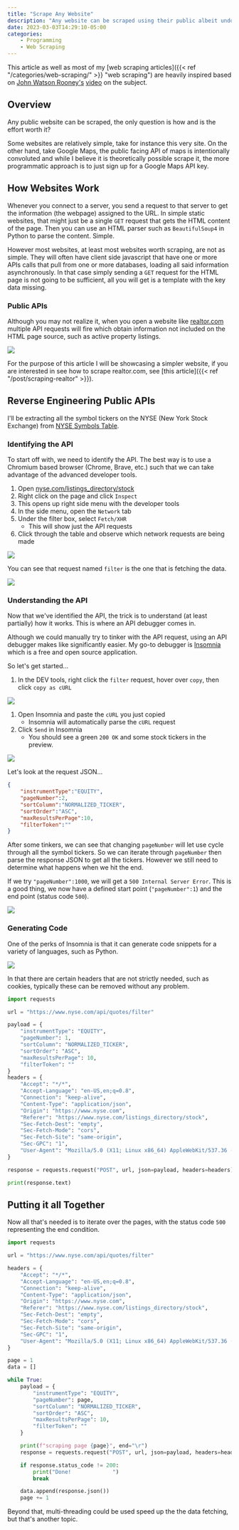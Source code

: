 ```yaml
---
title: "Scrape Any Website"
description: "Any website can be scraped using their public albeit undocumented APIs."
date: 2023-03-03T14:29:10-05:00
categories:
    - Programming
    - Web Scraping
---
```


This article as well as most of my [web scraping articles]({{< ref "/categories/web-scraping/" >}} "web scraping") are heavily inspired based on [John Watson Rooney's](https://www.youtube.com/@JohnWatsonRooney) [video](https://youtu.be/DqtlR0y0suo) on the subject.

## Overview

Any public website can be scraped, the only question is how and is the effort worth it?

Some websites are relatively simple, take for instance this very site. On the other hand, take Google Maps, the public facing API of maps is intentionally convoluted and while I believe it is theoretically possible scrape it, the more programmatic approach is to just sign up for a Google Maps API key.

## How Websites Work

Whenever you connect to a server, you send a request to that server to get the information (the webpage) assigned to the URL. In simple static websites, that might just be a single `GET` request that gets the HTML content of the page. Then you can use an HTML parser such as `BeautifulSoup4` in Python to parse the content. Simple.

However most websites, at least most websites worth scraping, are not as simple. They will often have client side javascript that have one or more APIs calls that pull from one or more databases, loading all said information asynchronously. In that case simply sending a `GET` request for the HTML page is not going to be sufficient, all you will get is a template with the key data missing. 

### Public APIs

Although you may not realize it, when you open a website like [realtor.com](https://www.realtor.com/) multiple API requests will fire which obtain information not included on the HTML page source, such as active property listings.

![](realtor_network.png)

For the purpose of this article I will be showcasing a simpler website, if you are interested in see how to scrape realtor.com, see [this article]({{< ref "/post/scraping-realtor" >}}).

## Reverse Engineering Public APIs

I'll be extracting all the symbol tickers on the NYSE (New York Stock Exchange) from [NYSE Symbols Table](https://www.nyse.com/listings_directory/stock).

### Identifying the API

To start off with, we need to identify the API. The best way is to use a Chromium based browser (Chrome, Brave, etc.) such that we can take advantage of the advanced developer tools. 

1. Open [nyse.com/listings_directory/stock](https://www.nyse.com/listings_directory/stock)
2. Right click on the page and click `Inspect`
3. This opens up right side menu with the developer tools
4. In the side menu, open the `Network` tab
5. Under the filter box, select `Fetch/XHR` 
   * This will show just the API requests
6. Click through the table and observe which network requests are being made 

![](nyse_symbols_inspect.png)

You can see that request named `filter` is the one that is fetching the data.

![](filter_request.png)

### Understanding the API

Now that we've identified the API, the trick is to understand (at least partially) how it works. This is where an API debugger comes in.

Although we could manually try to tinker with the API request, using an API debugger makes like significantly easier. My go-to debugger is [Insomnia](https://insomnia.rest/) which is a free and open source application. 

So let's get started...

1. In the DEV tools, right click the `filter` request, hover over `copy`, then click `copy as cURL`

![](nyse_filter_curl.png)

1. Open Insomnia and paste the `cURL` you just copied
   * Insomnia will automatically parse the `cURL` request
2. Click `Send` in Insomnia
   * You should see a green `200 OK` and  some stock tickers in the preview.

![](insomnia_filter.png)

Let's look at the request JSON...

```json
{
    "instrumentType":"EQUITY",
    "pageNumber":2,
    "sortColumn":"NORMALIZED_TICKER",
    "sortOrder":"ASC",
    "maxResultsPerPage":10,
    "filterToken":""
}
```

After some tinkers, we can see that changing `pageNumber` will let use cycle through all the symbol tickers. So we can iterate through `pageNumber` then parse the response JSON to get all the tickers. However we still need to determine what happens when we hit the end. 

If we try `"pageNumber":1000`, we will get a `500 Internal Server Error`. This is a good thing, we now have a defined start point (`"pageNumber":1`) and the end point (status code `500`).

![](insomnia_filter_500.png)

### Generating Code

One of the perks of Insomnia is that it can generate code snippets for a variety of languages, such as Python.

![](insomnia_generate.png)

In that there are certain headers that are not strictly needed, such as cookies, typically these can be removed without any problem. 

```python
import requests

url = "https://www.nyse.com/api/quotes/filter"

payload = {
    "instrumentType": "EQUITY",
    "pageNumber": 1,
    "sortColumn": "NORMALIZED_TICKER",
    "sortOrder": "ASC",
    "maxResultsPerPage": 10,
    "filterToken": ""
}
headers = {
    "Accept": "*/*",
    "Accept-Language": "en-US,en;q=0.8",
    "Connection": "keep-alive",
    "Content-Type": "application/json",
    "Origin": "https://www.nyse.com",
    "Referer": "https://www.nyse.com/listings_directory/stock",
    "Sec-Fetch-Dest": "empty",
    "Sec-Fetch-Mode": "cors",
    "Sec-Fetch-Site": "same-origin",
    "Sec-GPC": "1",
    "User-Agent": "Mozilla/5.0 (X11; Linux x86_64) AppleWebKit/537.36 (KHTML, like Gecko) Chrome/110.0.0.0 Safari/537.36"
}

response = requests.request("POST", url, json=payload, headers=headers)

print(response.text)
```

## Putting it all Together

Now all that's needed is to iterate over the pages, with the status code `500` representing the end condition. 

```python
import requests

url = "https://www.nyse.com/api/quotes/filter"

headers = {
    "Accept": "*/*",
    "Accept-Language": "en-US,en;q=0.8",
    "Connection": "keep-alive",
    "Content-Type": "application/json",
    "Origin": "https://www.nyse.com",
    "Referer": "https://www.nyse.com/listings_directory/stock",
    "Sec-Fetch-Dest": "empty",
    "Sec-Fetch-Mode": "cors",
    "Sec-Fetch-Site": "same-origin",
    "Sec-GPC": "1",
    "User-Agent": "Mozilla/5.0 (X11; Linux x86_64) AppleWebKit/537.36 (KHTML, like Gecko) Chrome/110.0.0.0 Safari/537.36"
}

page = 1
data = []

while True:
    payload = {
        "instrumentType": "EQUITY",
        "pageNumber": page,
        "sortColumn": "NORMALIZED_TICKER",
        "sortOrder": "ASC",
        "maxResultsPerPage": 10,
        "filterToken": ""
    }

    print(f"scraping page {page}", end="\r")
    response = requests.request("POST", url, json=payload, headers=headers)

    if response.status_code != 200:
        print("Done!             ")
        break

    data.append(response.json())
    page += 1
```

Beyond that, multi-threading could be used speed up the the data fetching, but that's another topic.